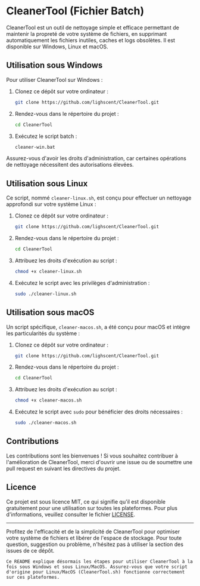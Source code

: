 # CleanerTool (Fichier Batch)

CleanerTool est un outil de nettoyage simple et efficace permettant de maintenir la propreté de votre système de fichiers, en supprimant automatiquement les fichiers inutiles, caches et logs obsolètes. Il est disponible sur Windows, Linux et macOS.

## Utilisation sous Windows

Pour utiliser CleanerTool sur Windows :

1. Clonez ce dépôt sur votre ordinateur :
   ```bash
   git clone https://github.com/lighscent/CleanerTool.git
   ```
2. Rendez-vous dans le répertoire du projet :
   ```bash
   cd CleanerTool
   ```
3. Exécutez le script batch :
   ```bash
   cleaner-win.bat
   ```
   
Assurez-vous d'avoir les droits d'administration, car certaines opérations de nettoyage nécessitent des autorisations élevées.

## Utilisation sous Linux

Ce script, nommé `cleaner-linux.sh`, est conçu pour effectuer un nettoyage approfondi sur votre système Linux :

1. Clonez ce dépôt sur votre ordinateur :
   ```bash
   git clone https://github.com/lighscent/CleanerTool.git
   ```
2. Rendez-vous dans le répertoire du projet :
   ```bash
   cd CleanerTool
   ```
3. Attribuez les droits d'exécution au script :
   ```bash
   chmod +x cleaner-linux.sh
   ```
4. Exécutez le script avec les privilèges d'administration :
   ```bash
   sudo ./cleaner-linux.sh
   ```

## Utilisation sous macOS

Un script spécifique, `cleaner-macos.sh`, a été conçu pour macOS et intègre les particularités du système :

1. Clonez ce dépôt sur votre ordinateur :
   ```bash
   git clone https://github.com/lighscent/CleanerTool.git
   ```
2. Rendez-vous dans le répertoire du projet :
   ```bash
   cd CleanerTool
   ```
3. Attribuez les droits d'exécution au script :
   ```bash
   chmod +x cleaner-macos.sh
   ```
4. Exécutez le script avec `sudo` pour bénéficier des droits nécessaires :
   ```bash
   sudo ./cleaner-macos.sh
   ```

## Contributions

Les contributions sont les bienvenues ! Si vous souhaitez contribuer à l'amélioration de CleanerTool, merci d'ouvrir une issue ou de soumettre une pull request en suivant les directives du projet.

## Licence

Ce projet est sous licence MIT, ce qui signifie qu'il est disponible gratuitement pour une utilisation sur toutes les plateformes. Pour plus d'informations, veuillez consulter le fichier [LICENSE](LICENSE).

---

Profitez de l'efficacité et de la simplicité de CleanerTool pour optimiser votre système de fichiers et libérer de l'espace de stockage. Pour toute question, suggestion ou problème, n'hésitez pas à utiliser la section des issues de ce dépôt.

```vbnet
Ce README explique désormais les étapes pour utiliser CleanerTool à la fois sous Windows et sous Linux/MacOS. Assurez-vous que votre script d'origine pour Linux/MacOS (CleanerTool.sh) fonctionne correctement sur ces plateformes.
```